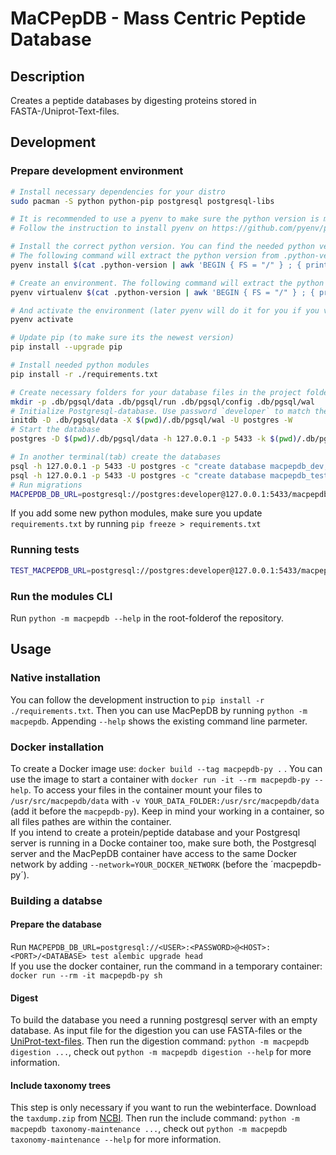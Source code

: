 # MaCPepDB - Mass Centric Peptide Database

## Description
Creates a peptide databases by digesting proteins stored in FASTA-/Uniprot-Text-files. 

## Development
### Prepare development environment
```bash
# Install necessary dependencies for your distro
sudo pacman -S python python-pip postgresql postgresql-libs

# It is recommended to use a pyenv to make sure the python version is matching
# Follow the instruction to install pyenv on https://github.com/pyenv/pyenv#installation

# Install the correct python version. You can find the needed python version in .python-version at the beginning of the string (.python-version contains the actual name of the python environment).
# The following command will extract the python version from .python-version for you and install it
pyenv install $(cat .python-version | awk 'BEGIN { FS = "/" } ; { print $1 }')

# Create an environment. The following command will extract the python version and environment name from .python-version for you and install it
pyenv virtualenv $(cat .python-version | awk 'BEGIN { FS = "/" } ; { print $1 }') $(cat .python-version | awk 'BEGIN { FS = "/" } ; { print $3 }')

# And activate the environment (later pyenv will do it for you if you visit a folder with a .python-version file)
pyenv activate

# Update pip (to make sure its the newest version)
pip install --upgrade pip

# Install needed python modules
pip install -r ./requirements.txt

# Create necessary folders for your database files in the project folder. This folder are already ignored by GIT.
mkdir -p .db/pgsql/data .db/pgsql/run .db/pgsql/config .db/pgsql/wal
# Initialize Postgresql-database. Use password `developer` to match the existing Procfile for Foreman.
initdb -D .db/pgsql/data -X $(pwd)/.db/pgsql/wal -U postgres -W
# Start the database
postgres -D $(pwd)/.db/pgsql/data -h 127.0.0.1 -p 5433 -k $(pwd)/.db/pgsql/run

# In another terminal(tab) create the databases
psql -h 127.0.0.1 -p 5433 -U postgres -c "create database macpepdb_dev;"
psql -h 127.0.0.1 -p 5433 -U postgres -c "create database macpepdb_test;"
# Run migrations
MACPEPDB_DB_URL=postgresql://postgres:developer@127.0.0.1:5433/macpepdb_test alembic upgrade head
```

If you add some new python modules, make sure you update `requirements.txt` by running `pip freeze > requirements.txt`

### Running tests
```bash
TEST_MACPEPDB_URL=postgresql://postgres:developer@127.0.0.1:5433/macpepdb_test python -m unittest tests/*_test_case.py
```
### Run the modules CLI
Run `python -m macpepdb --help` in the root-folderof the repository.

## Usage

### Native installation
You can follow the development instruction to `pip install -r ./requirements.txt`. Then you can use MacPepDB by running `python -m macpepdb`. 
Appending `--help` shows the existing command line parmeter.

### Docker installation
To create a Docker image use: `docker build --tag macpepdb-py .` . You can use the image to start a container with
`docker run -it --rm macpepdb-py --help`.
To access your files in the container mount your files to `/usr/src/macpepdb/data` with `-v YOUR_DATA_FOLDER:/usr/src/macpepdb/data` (add it before the `macpepdb-py`). Keep in mind your working in a container, so all files pathes are within the container.   
If you intend to create a protein/peptide database and your Postgresql server is running in a Docke container too, make sure both, the  Postgresql server and the MacPepDB container have access to the same Docker network by adding `--network=YOUR_DOCKER_NETWORK` (before the ´macpepdb-py´).

### Building a databse
#### Prepare the database
Run `MACPEPDB_DB_URL=postgresql://<USER>:<PASSWORD>@<HOST>:<PORT>/<DATABASE> test alembic upgrade head`    
If you use the docker container, run the command in a temporary container: `docker run --rm -it macpepdb-py sh`

#### Digest
To build the database you need a running postgresql server with an empty database. As input file for the digestion you can use FASTA-files or the [UniProt-text-files](https://www.uniprot.org/docs/userman.htm#linetypes). Then run the digestion command: `python -m macpepdb digestion ...`, check out `python -m macpepdb digestion --help` for more information.

#### Include taxonomy trees
This step is only necessary if you want to run the webinterface. Download the `taxdump.zip` from [NCBI](https://ftp.ncbi.nih.gov/pub/taxonomy/). Then run the include command: `python -m macpepdb taxonomy-maintenance ...`, check out `python -m macpepdb taxonomy-maintenance --help` for more information.
